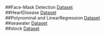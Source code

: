 ##Face-Mask Detection [Dataset](https://drive.google.com/drive/folders/1eKl1BqVhgII4l2wKY9pcM4k4lMJEp97I?zx=5zyrni8ijlxi)</br>
##HeartDisease [Dataset](https://drive.google.com/drive/folders/1zVY-ZL7rgCmRCCYFaDrknVT6C8zb9Uzy?zx=5zyrni8ijlxi)</br>
##Polynominal and LinearRegression [Dataset](https://drive.google.com/drive/folders/1Rzv5SMu4Um6RZ9ouOJlCNjjLdZ5bvEoW?zx=5zyrni8ijlxi)</br>
##seawater [Dataset](https://drive.google.com/drive/folders/1ztddcX-AXq2wQITbfYQvUh39fEzXpoAL?zx=5zyrni8ijlxi)</br>
##stock [Dataset](https://drive.google.com/drive/folders/1Y7AxM441bSRs5yXcL_XyDjhBPeVFf_Rj?zx=5zyrni8ijlxi)

